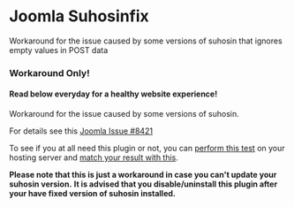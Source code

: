 # Joomla Suhosinfix
Workaround for the issue caused by some versions of suhosin that ignores empty values in POST data


### Workaround Only! 
#### Read below everyday for a healthy website experience!


Workaround for the issue caused by some versions of suhosin.


For details see this [Joomla Issue #8421](https://github.com/joomla/joomla-cms/issues/8421)


To see if you at all need this plugin or not, you can [perform this test](https://github.com/joomla/joomla-cms/issues/8421#issuecomment-172896473) on your hosting server and [match your result with this](https://github.com/joomla/joomla-cms/issues/8421#issuecomment-173149108).


**Please note that this is just a workaround in case you can't update your suhosin version.**
**It is advised that you disable/uninstall this plugin after your have fixed version of suhosin installed.**
